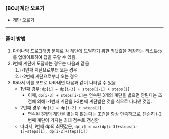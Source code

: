 ### [BOJ]계단 오르기
- [계단 오르기](https://www.acmicpc.net/problem/2579)
---
### 풀이 방법
1. 다이나믹 프로그래밍 문제로 각 계단에 도달하기 위한 최댓값을 저장하는 리스트`dp`를 업데이트하여 답을 구할 수 있음.
2. i번째 계단에 도달하는 경우는 다음과 같음
   1. i-1번째 계단으로부터 오는 경우
   2. i-2번째 계단으로부터 오는 경우
3. 따라서 이를 코드로 나타내면 다음과 같이 나타낼 수 있음
    - 1번째 경우: `dp[i] = dp[i-3] + steps[i-1] + steps[i]`
      - 이때, `dp[i-3] + steps[i-1]`는 연속된 3개의 계단을 밟으면 안된다는 조건에 의해 i-1번째 계단을 i-3번째 계단밟은 것을 식으로 나타낸 것임. 
    - 2번째 경우: `dp[i] = dp[i-2] + steps[i]`
      - 연속된 3개의 계단을 밟는지 않는다는 조건을 항상 만족하므로, 단순히 i-2번째 계단이 가지는 최대 점수로 갱신함
    - 따라서, i번째 dp의 최댓값은, `dp[i] = max(dp[i-3]+steps[i-1]+steps[i], dp[i-2]+steps[i])`